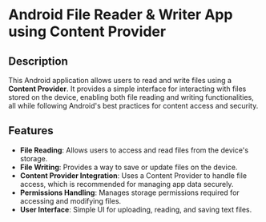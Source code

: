 # Android File Reader & Writer App using Content Provider

## Description

This Android application allows users to read and write files using a **Content Provider**. It provides a simple interface for interacting with files stored on the device, enabling both file reading and writing functionalities, all while following Android's best practices for content access and security.

## Features

- **File Reading**: Allows users to access and read files from the device's storage.
- **File Writing**: Provides a way to save or update files on the device.
- **Content Provider Integration**: Uses a Content Provider to handle file access, which is recommended for managing app data securely.
- **Permissions Handling**: Manages storage permissions required for accessing and modifying files.
- **User Interface**: Simple UI for uploading, reading, and saving text files.